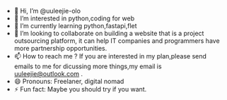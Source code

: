 - 👋 Hi, I’m @uuleejie-olo
- 👀 I’m interested in python,coding for web
- 🌱 I’m currently learning python,fastapi,flet
- 💞️ I’m looking to collaborate on building a website that is a project outsourcing platform, it can help IT companies and programmers have more partnership opportunities.
- 📫 How to reach me ? If you are interested in my plan,please send emails to me for dicussing more things,my email is uuleejie@outlook.com .
- 😄 Pronouns: Freelaner, digital nomad
- ⚡ Fun fact: Maybe you should try if you want.

<!---
uuleejie-olo/uuleejie-olo is a ✨ special ✨ repository because its `README.md` (this file) appears on your GitHub profile.
You can click the Preview link to take a look at your changes.
--->
